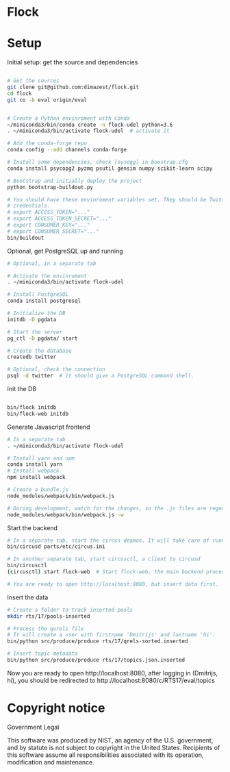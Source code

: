 # Flock

# Setup

Initial setup: get the source and dependencies

``` bash

# Get the sources
git clone git@github.com:dimazest/flock.git
cd flock
git co -b eval origin/eval


# Create a Python envinroment with Conda
~/miniconda3/bin/conda create -n flock-udel python=3.6
. ~/miniconda3/bin/activate flock-udel  # activate it

# Add the conda-forge repo
conda config --add channels conda-forge

# Install some dependencies, check [sysegg] in boostrap.cfg
conda install psycopg2 pyzmq psutil gensim numpy scikit-learn scipy

# Bootstrap and initially deploy the project
python bootstrap-buildout.py

# You should have these envinroment variables set. They should be Twitter
# credentials.
# export ACCESS_TOKEN="..."
# export ACCESS_TOKEN_SECRET="..."
# export CONSUMER_KEY="..."
# export CONSUMER_SECRET="..."
bin/buildout
```

Optional, get PostgreSQL up and running

```bash
# Optional, in a separate tab

# Activate the envinroment
. ~/miniconda3/bin/activate flock-udel

# Install PostgreSQL
conda install postgresql

# Initialize the DB
initdb -D pgdata

# Start the server
pg_ctl -D pgdata/ start

# Create the database
createdb twitter

# Optional, check the connection
psql -d twitter  # it should give a PostgreSQL command shell.
```

Init the DB
```bash

bin/flock initdb
bin/flock-web initdb
```

Generate Javascript frontend
```bash
# In a separate tab
. ~/miniconda3/bin/activate flock-udel

# Install yarn and npm
conda install yarn
# Install webpack
npm install webpack

# Create a bundle.js
node_modules/webpack/bin/webpack.js

# During development, watch for the changes, so the .js files are regenerated
node_modules/webpack/bin/webpack.js -w
```

Start the backend
```bash
# In a separate tab, start the circus deamon. It will take care of running processes
bin/circusd parts/etc/circus.ini

# In another separate tab, start circusctl, a client to circusd
bin/circusctl
(circusctl) start flock-web  # Start flock-web, the main backend process

# You are ready to open http://localhost:8080, but insert data first.
```

Insert the data
```bash
# Create a folder to track inserted pools
mkdir rts/17/pools-inserted

# Process the qurels file
# It will create a user with firstname 'Dmitrijs' and lastname 'hi'.
bin/python src/produce/produce rts/17/qrels-sorted.inserted

# Insert topic metadata
bin/python src/produce/produce rts/17/topics.json.inserted
```

Now you are ready to open http://localhost:8080, after logging in (Dmitrijs, hi), you should be redirected to http://localhost:8080/c/RTS17/eval/topics

# Copyright notice

Government Legal

This software was produced by NIST, an agency of the U.S. government, and by statute is not subject to copyright in the United States.
Recipients of this software assume all responsibilities associated with its operation, modification and maintenance.
